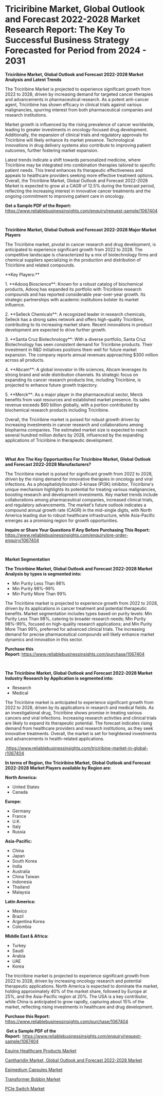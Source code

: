 <p><h1>Triciribine Market, Global Outlook and Forecast 2022-2028 Market Research Report: The Key To Successful Business Strategy Forecasted for Period from 2024 - 2031</h1></p><p><strong>Triciribine Market, Global Outlook and Forecast 2022-2028 Market Analysis and Latest Trends</strong></p>
<p><p>The Triciribine Market is projected to experience significant growth from 2022 to 2028, driven by increasing demand for targeted cancer therapies and advancements in pharmaceutical research. As a potent anti-cancer agent, Triciribine has shown efficacy in clinical trials against various malignancies, spurring interest from both pharmaceutical companies and research institutions.</p><p>Market growth is influenced by the rising prevalence of cancer worldwide, leading to greater investments in oncology-focused drug development. Additionally, the expansion of clinical trials and regulatory approvals for Triciribine will likely enhance its market presence. Technological innovations in drug delivery systems also contribute to improving patient outcomes, further fostering market expansion.</p><p>Latest trends indicate a shift towards personalized medicine, where Triciribine may be integrated into combination therapies tailored to specific patient needs. This trend enhances its therapeutic effectiveness and appeals to healthcare providers seeking more effective treatment options. Overall, the Triciribine Market, Global Outlook and Forecast 2022-2028 Market is expected to grow at a CAGR of 12.5% during the forecast period, reflecting the increasing interest in innovative cancer treatments and the ongoing commitment to improving patient care in oncology.</p></p>
<p><strong>Get a Sample PDF of the Report:&nbsp;</strong> <a href="https://www.reliablebusinessinsights.com/enquiry/request-sample/1067404?utm_campaign=1113&utm_medium=2&utm_source=Github&utm_content=ia&utm_term=04122024&utm_id=triciribine-market-global-outlook-and-forecast-2022-2028">https://www.reliablebusinessinsights.com/enquiry/request-sample/1067404</a></p>
<p>&nbsp;</p>
<p><strong>Triciribine Market, Global Outlook and Forecast 2022-2028 Major Market Players</strong></p>
<p><p>The Triciribine market, pivotal in cancer research and drug development, is anticipated to experience significant growth from 2022 to 2028. The competitive landscape is characterized by a mix of biotechnology firms and chemical suppliers specializing in the production and distribution of Triciribine and related compounds.</p><p>**Key Players:**</p><p>1. **Adooq Bioscience**: Known for a robust catalog of biochemical products, Adooq has expanded its portfolio with Triciribine research compounds and has reported considerable year-over-year growth. Its strategic partnerships with academic institutions bolster its market influence.</p><p>2. **Selleck Chemicals**: A recognized leader in research chemicals, Selleck has a strong sales network and offers high-quality Triciribine, contributing to its increasing market share. Recent innovations in product development are expected to drive further growth.</p><p>3. **Santa Cruz Biotechnology**: With a diverse portfolio, Santa Cruz Biotechnology has seen consistent demand for Triciribine products. Their investment in R&D initiatives positions them well for future market expansion. The company reports annual revenues approaching $300 million across all products.</p><p>4. **Abcam**: A global innovator in life sciences, Abcam leverages its strong brand and wide distribution channels. Its strategic focus on expanding its cancer research products line, including Triciribine, is projected to enhance future growth trajectory.</p><p>5. **Merck**: As a major player in the pharmaceutical sector, Merck benefits from vast resources and established market presence. Its sales revenue exceeds $60 billion globally, with a portion contributed by biochemical research products including Triciribine.</p><p>Overall, the Triciribine market is poised for robust growth driven by increasing investments in cancer research and collaborations among biopharma companies. The estimated market size is expected to reach several hundred million dollars by 2028, influenced by the expanding applications of Triciribine in therapeutic development.</p></p>
<p>&nbsp;</p>
<p><strong>What Are The Key Opportunities For Triciribine Market, Global Outlook and Forecast 2022-2028 Manufacturers?</strong></p>
<p><p>The Triciribine market is poised for significant growth from 2022 to 2028, driven by the rising demand for innovative therapies in oncology and viral infections. As a phosphatidylinositol-3-kinase (PI3K) inhibitor, Triciribine's unique mechanism highlights its potential for treating various malignancies, boosting research and development investments. Key market trends include collaborations among pharmaceutical companies, increased clinical trials, and regulatory advancements. The market's future outlook indicates a compound annual growth rate (CAGR) in the mid-single digits, with North America leading due to robust healthcare infrastructure, while Asia-Pacific emerges as a promising region for growth opportunities.</p></p>
<p><strong>Inquire or Share Your Questions If Any Before Purchasing This Report:</strong> <a href="https://www.reliablebusinessinsights.com/enquiry/pre-order-enquiry/1067404?utm_campaign=1113&utm_medium=2&utm_source=Github&utm_content=ia&utm_term=04122024&utm_id=triciribine-market-global-outlook-and-forecast-2022-2028">https://www.reliablebusinessinsights.com/enquiry/pre-order-enquiry/1067404</a></p>
<p>&nbsp;</p>
<p><strong>Market Segmentation</strong></p>
<p><strong>The Triciribine Market, Global Outlook and Forecast 2022-2028 Market Analysis by types is segmented into:</strong></p>
<p><ul><li>Min Purity Less Than 98%</li><li>Min Purity 98%-99%</li><li>Min Purity More Than 99%</li></ul></p>
<p><p>The Triciribine market is projected to experience growth from 2022 to 2028, driven by its applications in cancer treatment and potential therapeutic benefits. Market segmentation includes types based on purity levels: Min Purity Less Than 98%, catering to broader research needs; Min Purity 98%-99%, focused on high-quality research applications; and Min Purity More Than 99%, preferred for advanced clinical trials. The increasing demand for precise pharmaceutical compounds will likely enhance market dynamics and innovation in this sector.</p></p>
<p><strong>Purchase this Report:&nbsp;</strong><a href="https://www.reliablebusinessinsights.com/purchase/1067404?utm_campaign=1113&utm_medium=2&utm_source=Github&utm_content=ia&utm_term=04122024&utm_id=triciribine-market-global-outlook-and-forecast-2022-2028">https://www.reliablebusinessinsights.com/purchase/1067404</a></p>
<p>&nbsp;</p>
<p><strong>The Triciribine Market, Global Outlook and Forecast 2022-2028 Market Industry Research by Application is segmented into:</strong></p>
<p><ul><li>Research</li><li>Medical</li></ul></p>
<p><p>The Triciribine market is anticipated to experience significant growth from 2022 to 2028, driven by its applications in research and medical fields. As an investigational drug, Triciribine shows promise in treating various cancers and viral infections. Increasing research activities and clinical trials are likely to expand its therapeutic potential. The forecast indicates rising demand from healthcare providers and research institutions, as they seek innovative treatments. Overall, the market is set for heightened investments and advancements in health-related applications.</p></p>
<p><a href="https://www.reliablebusinessinsights.com/triciribine-market-in-global-r1067404?utm_campaign=1113&utm_medium=2&utm_source=Github&utm_content=ia&utm_term=04122024&utm_id=triciribine-market-global-outlook-and-forecast-2022-2028">&nbsp;https://www.reliablebusinessinsights.com/triciribine-market-in-global-r1067404</a></p>
<p><strong>In terms of Region, the Triciribine Market, Global Outlook and Forecast 2022-2028 Market Players available by Region are:</strong></p>
<p>
    <p> <strong> North America: </strong>
        <ul>
            <li>United States</li>
            <li>Canada</li>
        </ul>
        </p> 
    <p> <strong> Europe: </strong>
        <ul>
            <li>Germany</li>
            <li>France</li>
            <li>U.K.</li>
            <li>Italy</li>
            <li>Russia</li>
        </ul>
        </p> 
    <p> <strong> Asia-Pacific: </strong>
        <ul>
            <li>China</li>
            <li>Japan</li>
            <li>South Korea</li>
            <li>India</li>
            <li>Australia</li>
            <li>China Taiwan</li>
            <li>Indonesia</li>
            <li>Thailand</li>
            <li>Malaysia</li>
        </ul>
        </p> 
    <p> <strong> Latin America: </strong>
        <ul>
            <li>Mexico</li>
            <li>Brazil</li>
            <li>Argentina Korea</li>
            <li>Colombia</li>
        </ul>
        </p> 
    <p> <strong> Middle East & Africa: </strong>
        <ul>
            <li>Turkey</li>
            <li>Saudi</li>
            <li>Arabia</li>
            <li>UAE</li>
            <li>Korea</li>
        </ul>
    </p>
    </p>
<p><p>The triciribine market is projected to experience significant growth from 2022 to 2028, driven by increasing oncology research and potential therapeutic applications. North America is expected to dominate the market, holding approximately 40% of the market share, followed by Europe at 25%, and the Asia-Pacific region at 20%. The USA is a key contributor, while China is anticipated to grow rapidly, capturing about 15% of the market, reflecting rising investments in healthcare and drug development.</p></p>
<p><strong>Purchase this Report: </strong><a href="https://www.reliablebusinessinsights.com/purchase/1067404?utm_campaign=1113&utm_medium=2&utm_source=Github&utm_content=ia&utm_term=04122024&utm_id=triciribine-market-global-outlook-and-forecast-2022-2028">https://www.reliablebusinessinsights.com/purchase/1067404</a></p>
<p>&nbsp;<strong>Get a Sample PDF of the Report:&nbsp;&nbsp;</strong><a href="https://www.reliablebusinessinsights.com/enquiry/request-sample/1067404?utm_campaign=1113&utm_medium=2&utm_source=Github&utm_content=ia&utm_term=04122024&utm_id=triciribine-market-global-outlook-and-forecast-2022-2028">https://www.reliablebusinessinsights.com/enquiry/request-sample/1067404</a></p>
<p><strong></strong></p>
<p><p><a href="https://www.linkedin.com/pulse/equine-healthcare-products-market-pulse-52-expansion-blueprint-9ojce?utm_campaign=1113&utm_medium=2&utm_source=Github&utm_content=ia&utm_term=04122024&utm_id=triciribine-market-global-outlook-and-forecast-2022-2028">Equine Healthcare Products Market</a></p><p><a href="https://github.com/GenaGaines34/Market-Research-Report-List-1/blob/main/cantharidin-market-global-outlook-and-forecast-2022-2028-market.md?utm_campaign=1113&utm_medium=2&utm_source=Github&utm_content=ia&utm_term=04122024&utm_id=triciribine-market-global-outlook-and-forecast-2022-2028">Cantharidin Market, Global Outlook and Forecast 2022-2028 Market</a></p><p><a href="https://www.linkedin.com/pulse/revenue-analysis-growth-forecast-epimedium-capsules-fjmte?utm_campaign=1113&utm_medium=2&utm_source=Github&utm_content=ia&utm_term=04122024&utm_id=triciribine-market-global-outlook-and-forecast-2022-2028">Epimedium Capsules Market</a></p><p><a href="https://issuu.com/reportprime-2/docs/transformer-bobbin-market-size-2030.pptx?utm_campaign=1113&utm_medium=2&utm_source=Github&utm_content=ia&utm_term=04122024&utm_id=triciribine-market-global-outlook-and-forecast-2022-2028">Transformer Bobbin Market</a></p><p><a href="https://issuu.com/reportprime-2/docs/pcie-switch-market-size-2030.pptx?utm_campaign=1113&utm_medium=2&utm_source=Github&utm_content=ia&utm_term=04122024&utm_id=triciribine-market-global-outlook-and-forecast-2022-2028">PCIe Switch Market</a></p></p>